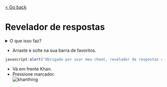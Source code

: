 [< Go back](https://github.com/ilytobias/Khan-Destroyer/tree/main/portuguese)
# Revelador de respostas
  
  <details>
    <summary>O que isso faz?</summary>
    
  *Mostra a resposta às perguntas. Sem o formato estranho como os outros hacks.*
  
 ![image](https://github.com/ilytobias/Khan-Destroyer/assets/165577429/0a03776e-bb84-44c3-bc53-410564e0995b)

  </details>

* Arraste e solte na sua barra de favoritos.
  
```js
javascript:alert("Obrigado por usar meu cheat, revelador de respostas começando..."),void 0===window.originalJSON&&(window.originalJSON=JSON.parse),location.softReload=()=>{const t=document.getElementsByTagName("html")[0].outerHTML;document.open(),document.write(t),document.close()},window.hook={},JSON.parse=function(t,e){let o=window.originalJSON(t,e);try{o&&o.data&&"object"==typeof o.data&&Object.keys(o.data).forEach((t=>{let e=o.data[t];if("assessmentItem"===t&&e&&"object"==typeof e.item&&e.item.itemData){let n=JSON.parse(e.item.itemData);window.hook=n,n.question&&"object"==typeof n.question&&(n.question.content+="[[☃ explanation 2]]",n.question.widgets["explanation 2"]={alignment:"default",graded:!0,options:{explanation:n.hints[n.hints.length-1].content,hidePrompt:"Esconder",showPrompt:"Responder",static:!1,widgets:n.hints[n.hints.length-1].widgets},static:!1,type:"explanation",version:{major:0,minor:0}}),o.data[t].item.itemData=JSON.stringify(n)}}))}catch(t){console.error("Error parsing JSON:",t)}return o},location.softReload();
```  
* Vá em frente Khan.
* Pressione marcador.
  <br>
![khanthing](https://github.com/ilytobias/Khan-Destroyer/assets/165577429/7a77ee4e-8d84-4135-b97c-5408b16f780b)
